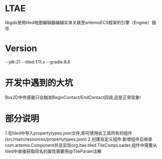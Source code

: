 # LTAE
libgdx使用tiled地图编辑器编辑实体关联至artemisECS框架的引擎（Engine）插件

# Version
--jdk:21
--tiled:1.11.x
--gradle:8.8

# 开发中遇到的大坑
Box2D中传感器只会触发BeginContact/EndContact回调,这是正常现象!

# 部分说明
1.在tiled中导入propertytypes.json文件,即可使用此工具所有的组件(src/main/resources/propertytypes.json)
2.创建自定义组件:新增组件后继承com.artemis.Component并且实现org.ltae.tiled.TileCompLoader,组件中需要从tiled中直接获取同名的属性需要用@TileParam注解

